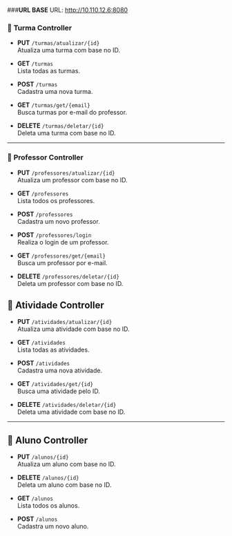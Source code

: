 ###**URL BASE**
URL: http://10.110.12.6:8080

### 📘 **Turma Controller**

- **PUT** `/turmas/atualizar/{id}`  
  Atualiza uma turma com base no ID.

- **GET** `/turmas`  
  Lista todas as turmas.

- **POST** `/turmas`  
  Cadastra uma nova turma.

- **GET** `/turmas/get/{email}`  
  Busca turmas por e-mail do professor.

- **DELETE** `/turmas/deletar/{id}`  
  Deleta uma turma com base no ID.

---

### 📙 **Professor Controller**

- **PUT** `/professores/atualizar/{id}`  
  Atualiza um professor com base no ID.

- **GET** `/professores`  
  Lista todos os professores.

- **POST** `/professores`  
  Cadastra um novo professor.

- **POST** `/professores/login`  
  Realiza o login de um professor.

- **GET** `/professores/get/{email}`  
  Busca um professor por e-mail.

- **DELETE** `/professores/deletar/{id}`  
  Deleta um professor com base no ID.

## 📌 Atividade Controller

- **PUT** `/atividades/atualizar/{id}`  
  Atualiza uma atividade com base no ID.

- **GET** `/atividades`  
  Lista todas as atividades.

- **POST** `/atividades`  
  Cadastra uma nova atividade.

- **GET** `/atividades/get/{id}`  
  Busca uma atividade pelo ID.

- **DELETE** `/atividades/deletar/{id}`  
  Deleta uma atividade com base no ID.

---

## 📒 Aluno Controller

- **PUT** `/alunos/{id}`  
  Atualiza um aluno com base no ID.

- **DELETE** `/alunos/{id}`  
  Deleta um aluno com base no ID.

- **GET** `/alunos`  
  Lista todos os alunos.

- **POST** `/alunos`  
  Cadastra um novo aluno.
